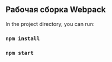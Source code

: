 ## Рабочая сборка Webpack

In the project directory, you can run:

### `npm install`

### `npm start`
